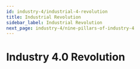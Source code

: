 ```yaml
---
id: industry-4/industrial-4-revolution
title: Industrial Revolution
sidebar_label: Industrial Revolution
next_page: industry-4/nine-pillars-of-industry-4
---
```


# Industry 4.0 Revolution